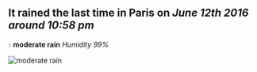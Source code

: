 ## It rained the last time in Paris on *June 12th 2016 around 10:58 pm*
💧  **moderate rain** *Humidity 99%*

![moderate rain](http://openweathermap.org/img/w/10n.png)
